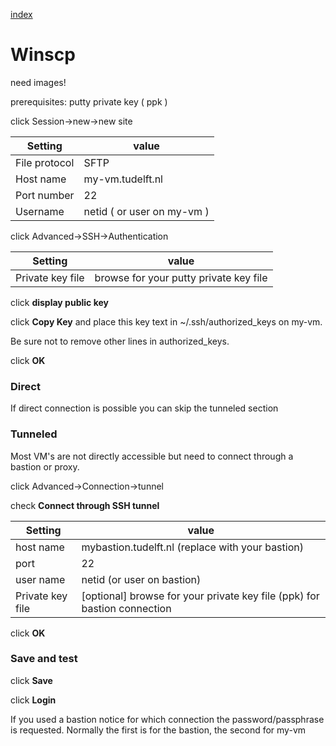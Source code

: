[index](../README.md)

# Winscp
need images!

prerequisites: putty private key ( ppk )

click Session->new->new site

Setting | value
--- | --- 
File protocol | SFTP
Host name | my-vm.tudelft.nl
Port number | 22
Username | netid ( or user on my-vm )

click Advanced->SSH->Authentication

Setting | value
--- | --- 
Private key file | browse for your putty private key file

click __display public key__

click __Copy Key__ and
place this key text in ~/.ssh/authorized_keys on my-vm.

Be sure not to remove other lines in authorized_keys.

click __OK__

### Direct
If direct connection is possible you can skip the tunneled section

### Tunneled
Most VM's are not directly accessible but need to connect through a bastion or proxy.

click Advanced->Connection->tunnel

check __Connect through SSH tunnel__

Setting | value
--- | --- 
host name| mybastion.tudelft.nl (replace with your bastion)
port|22
user name| netid (or user on bastion)
Private key file| [optional] browse for your private key file (ppk) for bastion connection

click __OK__

### Save and test

click __Save__

click __Login__

If you used a bastion notice for which connection the password/passphrase is requested.
Normally the first is for the bastion, the second for my-vm

